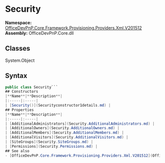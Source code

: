 # Security

**Namespace:** [OfficeDevPnP.Core.Framework.Provisioning.Providers.Xml.V201512](OfficeDevPnP.Core.Framework.Provisioning.Providers.Xml.V201512.md)
**Assembly:** OfficeDevPnP.Core.dll
## Classes
System.Object
## Syntax
```C#
public class Security```
## Constructors
|**Name**|**Description**|
|:-----|:-----|
| [Security()](Securityconstructor1details.md) | 
## Properties
|**Name**|**Description**|
|:-----|:-----|
| [AdditionalAdministrators](Security.AdditionalAdministrators.md) | 
| [AdditionalOwners](Security.AdditionalOwners.md) | 
| [AdditionalMembers](Security.AdditionalMembers.md) | 
| [AdditionalVisitors](Security.AdditionalVisitors.md) | 
| [SiteGroups](Security.SiteGroups.md) | 
| [Permissions](Security.Permissions.md) | 
## See also
- [OfficeDevPnP.Core.Framework.Provisioning.Providers.Xml.V201512](OfficeDevPnP.Core.Framework.Provisioning.Providers.Xml.V201512.md)
